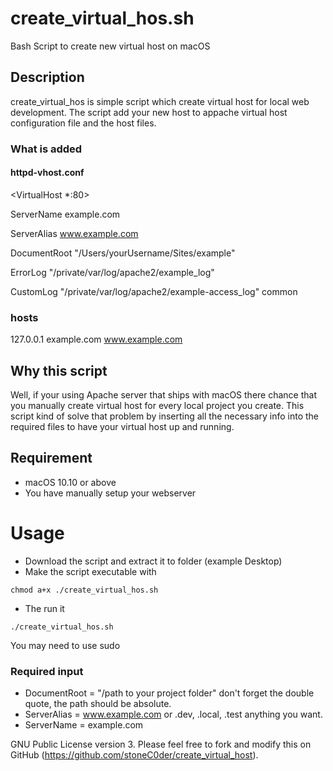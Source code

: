 # create_virtual_hos.sh
Bash Script to create new virtual host on macOS

## Description

create_virtual_hos is simple script which create virtual host for local web development. The script add your new host to appache virtual host configuration file and the host files.

### What is added
    
 #### httpd-vhost.conf
   
 <VirtualHost *:80>

   ServerName example.com

   ServerAlias www.example.com

   DocumentRoot "/Users/yourUsername/Sites/example"

   ErrorLog "/private/var/log/apache2/example_log"

   CustomLog "/private/var/log/apache2/example-access_log" common

 </VirtualHost>
 
 ### hosts
  
 127.0.0.1  example.com   www.example.com  

## Why this script

Well, if your using Apache server that ships with macOS there chance that you manually create virtual host for every local project you create.
This script kind of solve that problem by inserting all the necessary info into the required files to have your virtual host up and running.

## Requirement

  * macOS 10.10 or above
  * You have manually setup your webserver
  
# Usage

  * Download the script and extract it to folder (example Desktop)
  * Make the script executable with 
  ```shell
  chmod a+x ./create_virtual_hos.sh
  ```
  * The run it
  ```shell
  ./create_virtual_hos.sh
  ```  
You may need to use sudo

### Required input

  * DocumentRoot = "/path to your project folder" don't forget the double quote, the path should be absolute.
  * ServerAlias = www.example.com or .dev, .local, .test anything you want.
  * ServerName = example.com

GNU Public License version 3. Please feel free to fork and modify this on GitHub (https://github.com/stoneC0der/create_virtual_host).
